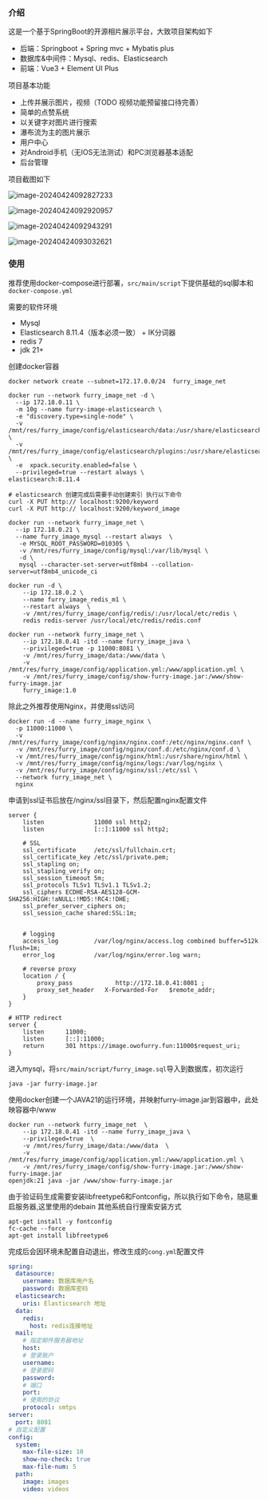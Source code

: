 ### 介绍

这是一个基于SpringBoot的开源相片展示平台，大致项目架构如下

- 后端：Springboot + Spring mvc + Mybatis plus
- 数据库&中间件：Mysql、redis、Elasticsearch
- 前端：Vue3 + Element UI Plus

项目基本功能

- 上传并展示图片，视频（TODO 视频功能预留接口待完善）
- 简单的点赞系统
- 以关键字对图片进行搜索
- 瀑布流为主的图片展示
- 用户中心
- 对Android手机（无IOS无法测试）和PC浏览器基本适配
- 后台管理

项目截图如下

![image-20240424092827233](./media/image-20240424092827233.png)

![image-20240424092920957](./media/image-20240424092920957.png)

![image-20240424092943291](./media/image-20240424092943291.png)

![image-20240424093032621](./media/image-20240424093032621.png)

### 使用

推荐使用docker-compose进行部署，`src/main/script`下提供基础的sql脚本和`docker-compose.yml`

需要的软件环境

- Mysql
- Elasticsearch 8.11.4（版本必须一致） + IK分词器
- redis 7
- jdk 21+

创建docker容器

```shell
docker network create --subnet=172.17.0.0/24  furry_image_net

docker run --network furry_image_net -d \
  --ip 172.18.0.11 \
  -m 10g --name furry-image-elasticsearch \
  -e "discovery.type=single-node" \
  -v /mnt/res/furry_image/config/elasticsearch/data:/usr/share/elasticsearch/data \
  -v /mnt/res/furry_image/config/elasticsearch/plugins:/usr/share/elasticsearch/plugins \
  -e  xpack.security.enabled=false \
  --privileged=true --restart always \
elasticsearch:8.11.4

# elasticsearch 创建完成后需要手动创建索引 执行以下命令
curl -X PUT http:// localhost:9200/keyword
curl -X PUT http:// localhost:9200/keyword_image

docker run --network furry_image_net \
  --ip 172.18.0.21 \
  --name furry_image_mysql --restart always  \
   -e MYSQL_ROOT_PASSWORD=010305 \
   -v /mnt/res/furry_image/config/mysql:/var/lib/mysql \
   -d \
   mysql --character-set-server=utf8mb4 --collation-server=utf8mb4_unicode_ci
   
docker run -d \
    --ip 172.18.0.2 \
    --name furry_image_redis_m1 \
    --restart always  \
    -v /mnt/res/furry_image/config/redis/:/usr/local/etc/redis \
    redis redis-server /usr/local/etc/redis/redis.conf   
    
docker run --network furry_image_net \
    --ip 172.18.0.41 -itd --name furry_image_java \
    --privileged=true -p 11000:8081 \
    -v /mnt/res/furry_image/data:/www/data \
    -v /mnt/res/furry_image/config/application.yml:/www/application.yml \
    -v /mnt/res/furry_image/config/show-furry-image.jar:/www/show-furry-image.jar
    furry_image:1.0
```

除此之外推荐使用Nginx，并使用ssl访问

```shell
docker run -d --name furry_image_nginx \
  -p 11000:11000 \
  -v /mnt/res/furry_image/config/nginx/nginx.conf:/etc/nginx/nginx.conf \
  -v /mnt/res/furry_image/config/nginx/conf.d:/etc/nginx/conf.d \
  -v /mnt/res/furry_image/config/nginx/html:/usr/share/nginx/html \
  -v /mnt/res/furry_image/config/nginx/logs:/var/log/nginx \
  -v /mnt/res/furry_image/config/nginx/ssl:/etc/ssl \
  --network furry_image_net \
  nginx
```

申请到ssl证书后放在/nginx/ssl目录下，然后配置nginx配置文件

```nginx
server {
    listen              11000 ssl http2;
    listen              [::]:11000 ssl http2;

    # SSL
    ssl_certificate     /etc/ssl/fullchain.crt;
    ssl_certificate_key /etc/ssl/private.pem;
    ssl_stapling on;
    ssl_stapling_verify on;
    ssl_session_timeout 5m;
    ssl_protocols TLSv1 TLSv1.1 TLSv1.2;  
    ssl_ciphers ECDHE-RSA-AES128-GCM-SHA256:HIGH:!aNULL:!MD5:!RC4:!DHE; 
    ssl_prefer_server_ciphers on;
	ssl_session_cache shared:SSL:1m;


    # logging
    access_log          /var/log/nginx/access.log combined buffer=512k flush=1m;
    error_log           /var/log/nginx/error.log warn;

    # reverse proxy
    location / {
        proxy_pass            http://172.18.0.41:8081 ;
		proxy_set_header   X-Forwarded-For   $remote_addr;
    }
}

# HTTP redirect
server {
    listen      11000;
    listen      [::]:11000;
    return      301 https://image.owofurry.fun:11000$request_uri;
}
```

进入mysql，将`src/main/script/furry_image.sql`导入到数据库，初次运行

```
java -jar furry-image.jar
```

使用docker创建一个JAVA21的运行环境，并映射furry-image.jar到容器中，此处映容器中/www

```shell
docker run --network furry_image_net  \
    --ip 172.18.0.41 -itd --name furry_image_java \
    --privileged=true  \
    -v /mnt/res/furry_image/data:/www/data  \
    -v /mnt/res/furry_image/config/application.yml:/www/application.yml \
    -v /mnt/res/furry_image/config/show-furry-image.jar:/www/show-furry-image.jar 
openjdk:21 java -jar /www/show-furry-image.jar
```

由于验证码生成需要安装libfreetype6和Fontconfig，所以执行如下命令，随扈重启服务器,这里使用的debain
其他系统自行搜索安装方式

```shell
apt-get install -y fontconfig
fc-cache --force
apt-get install libfreetype6
```

完成后会因环境未配置自动退出，修改生成的`cong.yml`配置文件

```yml
spring:
  datasource:
    username: 数据库用户名
    password: 数据库密码
  elasticsearch:
    uris: Elasticsearch 地址
  data:
    redis:
      host: redis连接地址
  mail:
    # 指定邮件服务器地址
    host:
    # 登录账户
    username:
    # 登录密码
    password:
    # 端口
    port:
    # 使用的协议
    protocol: smtps
server:
  port: 8081
# 自定义配置
config:
  system:
    max-file-size: 10
    show-no-check: true
    max-file-num: 5
  path:
    image: images
    video: videos
```

